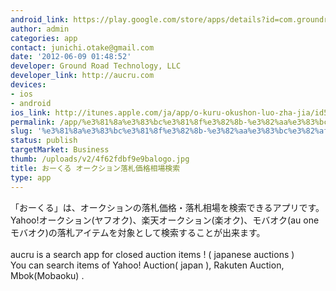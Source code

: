 ```yaml
---
android_link: https://play.google.com/store/apps/details?id=com.groundroad.aucru
author: admin
categories: app
contact: junichi.otake@gmail.com
date: '2012-06-09 01:48:52'
developer: Ground Road Technology, LLC
developer_link: http://aucru.com
devices: 
- ios
- android
ios_link: http://itunes.apple.com/ja/app/o-kuru-okushon-luo-zha-jia/id509798547
permalink: /app/%e3%81%8a%e3%83%bc%e3%81%8f%e3%82%8b-%e3%82%aa%e3%83%bc%e3%82%af%e3%82%b7%e3%83%a7%e3%83%b3%e8%90%bd%e6%9c%ad%e4%be%a1%e6%a0%bc%e7%9b%b8%e5%a0%b4%e6%a4%9c%e7%b4%a2/
slug: '%e3%81%8a%e3%83%bc%e3%81%8f%e3%82%8b-%e3%82%aa%e3%83%bc%e3%82%af%e3%82%b7%e3%83%a7%e3%83%b3%e8%90%bd%e6%9c%ad%e4%be%a1%e6%a0%bc%e7%9b%b8%e5%a0%b4%e6%a4%9c%e7%b4%a2'
status: publish
targetMarket: Business
thumb: /uploads/v2/4f62fdbf9e9balogo.jpg
title: おーくる オークション落札価格相場検索
type: app
---
```


「おーくる」は、オークションの落札価格・落札相場を検索できるアプリです。<br />
Yahoo!オークション(ヤフオク)、楽天オークション(楽オク)、モバオク(au one モバオク)の落札アイテムを対象として検索することが出来ます。<br />
<br />
aucru is a search app for closed auction items ! ( japanese auctions )<br />
You can search items of Yahoo! Auction( japan ), Rakuten Auction, Mbok(Mobaoku) .<br />
